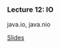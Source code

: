 ### Lecture 12: IO
java.io, java.nio

[Slides](https://docs.google.com/presentation/d/1nA60HDgoWFx5KYu5pIlyC-2d-OcZ6Cy13tSRHK-s3dw)